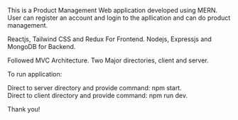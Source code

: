 This is a Product Management Web application developed using MERN. User can register an account and login to the apllication and can do product management.

Reactjs, Tailwind CSS and Redux For Frontend. 
Nodejs, Expressjs and MongoDB for Backend. 

Followed MVC Architecture. Two Major directories, client and server.

To run application: 

Direct to server directory and provide command: npm start.                  
Direct to client directory and provide command: npm run dev.

Thank you!
